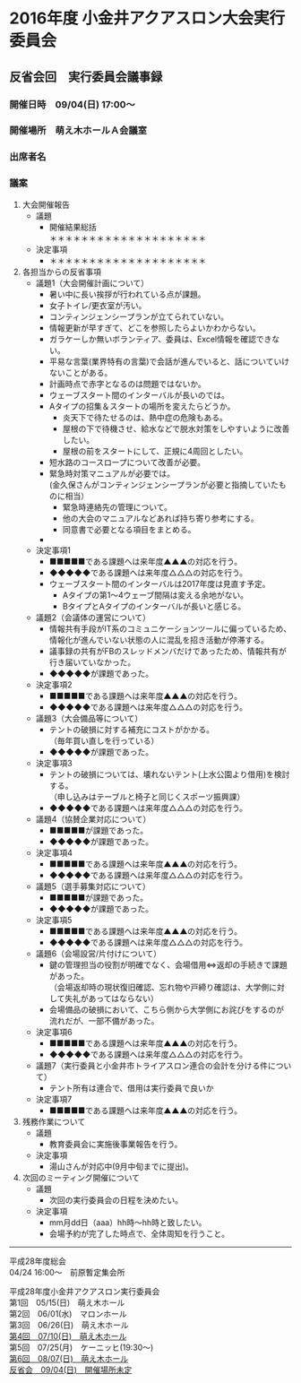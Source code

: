 # 2016年度 小金井アクアスロン大会実行委員会  
## 反省会回　実行委員会議事録  
### 開催日時　09/04(日) 17:00～  
### 開催場所　萌え木ホールＡ会議室  
### 出席者名　    
### 議案  
1. 大会開催報告  
   * 議題  
     + 開催結果総括  
       ＊＊＊＊＊＊＊＊＊＊＊＊＊＊＊＊＊＊＊＊  
   * 決定事項  
     + ＊＊＊＊＊＊＊＊＊＊＊＊＊＊＊＊＊＊＊＊  
2. 各担当からの反省事項  
   * 議題1（大会開催計画について）  
     + 暑い中に長い挨拶が行われている点が課題。  
     + 女子トイレ/更衣室が汚い。  
     + コンティンジェンシープランが立てられていない。  
     + 情報更新が早すぎて、どこを参照したらよいかわからない。  
     + ガラケーしか無いボランティア、委員は、Excel情報を確認できない。
     + 平易な言葉(業界特有の言葉)で会話が進んでいると、話についていけないことがある。  
     + 計画時点で赤字となるのは問題ではないか。  
     + ウェーブスタート間のインターバルが長いのでは。  
     + Aタイプの招集＆スタートの場所を変えたらどうか。  
       - 炎天下で待たせるのは、熱中症の危険もある。  
       - 屋根の下で待機させ、給水などで脱水対策をしやすいように改善したい。  
       - 屋根の前をスタートにして、正規に4周回としたい。  
     + 短水路のコースロープについて改善が必要。  
     + 緊急時対策マニュアルが必要では。  
       (金久保さんがコンティンジェンシープランが必要と指摘していたものに相当）  
       - 緊急時連絡先の管理について。  
       - 他の大会のマニュアルなどあれば持ち寄り参考にする。  
       - 同意書で必要となる項目をまとめる。  
     + 
   * 決定事項1  
     + ■■■■■である課題へは来年度▲▲▲の対応を行う。  
     + ◆◆◆◆◆である課題へは来年度△△△の対応を行う。      
     + ウェーブスタート間のインターバルは2017年度は見直す予定。  
       - Aタイプの第1～4ウェーブ間隔は変える余地がない。  
       - BタイプとAタイプのインターバルが長いと感じる。  
   * 議題2（会議体の運営について）  
     + 情報共有手段がIT系のコミュニケーションツールに偏っているため、情報化が進んでいない状態の人に混乱を招き活動が停滞する。   
     + 議事録の共有がFBのスレッドメンバだけであったため、情報共有が行き届いていなかった。  
     + ◆◆◆◆◆が課題であった。  
   * 決定事項2  
     + ■■■■■である課題へは来年度▲▲▲の対応を行う。  
     + ◆◆◆◆◆である課題へは来年度△△△の対応を行う。    
   * 議題3（大会備品等について）  
     + テントの破損に対する補充にコストがかかる。  
       （毎年買い直しを行っている）  
     + ◆◆◆◆◆が課題であった。  
   * 決定事項3  
     + テントの破損については、壊れないテント(上水公園より借用)を検討する。  
       （申し込みはテーブルと椅子と同じくスポーツ振興課）  
     + ◆◆◆◆◆である課題へは来年度△△△の対応を行う。    
   * 議題4（協賛企業対応について）  
     + ■■■■■が課題であった。  
     + ◆◆◆◆◆が課題であった。  
   * 決定事項4  
     + ■■■■■である課題へは来年度▲▲▲の対応を行う。  
     + ◆◆◆◆◆である課題へは来年度△△△の対応を行う。    
   * 議題5（選手募集対応について）  
     + ■■■■■が課題であった。  
     + ◆◆◆◆◆が課題であった。  
   * 決定事項5  
     + ■■■■■である課題へは来年度▲▲▲の対応を行う。  
     + ◆◆◆◆◆である課題へは来年度△△△の対応を行う。    
   * 議題6（会場設営/片付けについて）  
     + 鍵の管理担当の役割が明確でなく、会場借用⇔返却の手続きで課題があった。    
       （会場返却時の現状復旧確認、忘れ物や戸締り確認は、大学側に対して失礼があってはならない）  
     + 会場備品の破損において、こちら側から大学側にお詫びをするのが流れだが、一部不備があった。  
   * 決定事項6  
     + ■■■■■である課題へは来年度▲▲▲の対応を行う。  
     + ◆◆◆◆◆である課題へは来年度△△△の対応を行う。    
   * 議題7（実行委員と小金井市トライアスロン連合の会計を分ける件について）  
     + テント所有は連合で、借用は実行委員で良いか  
   * 決定事項7  
     + ■■■■■である課題へは来年度▲▲▲の対応を行う。  
3. 残務作業について  
   * 議題  
     + 教育委員会に実施後事業報告を行う。    
   * 決定事項  
     + 湯山さんが対応中(9月中旬までに提出)。    
4. 次回のミーティング開催について  
   * 議題  
     + 次回の実行委員会の日程を決めたい。  
   * 決定事項  
     + mm月dd日（aaa）hh時～hh時と致したい。  
     + 会場予約が完了した時点で、全体周知を行うこと。    

---

平成28年度総会  
04/24 16:00～　前原暫定集会所  

平成28年度小金井アクアスロン実行委員会  
第1回　05/15(日)　萌え木ホール  
第2回　06/01(水)　マロンホール  
第3回　06/26(日)　萌え木ホール  
[第4回　07/10(日)　萌え木ホール](./20160710.md "議事録を参照する。")  
第5回　07/25(月)　ケーニッヒ(19:30～)  
[第6回　08/07(日)　萌え木ホール](./20160807.md "議事録を参照する。")  
[反省会　09/04(日)　開催場所未定](2016反省会.md "議事録を参照する。")  
